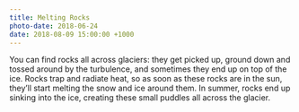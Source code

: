 ```yaml
---
title: Melting Rocks
photo-date: 2018-06-24
date: 2018-08-09 15:00:00 +1000
---
```

You can find rocks all across glaciers: they get picked up, ground down and tossed around by the turbulence, and sometimes they end up on top of the ice. Rocks trap and radiate heat, so as soon as these rocks are in the sun, they’ll start melting the snow and ice around them. In summer, rocks end up sinking into the ice, creating these small puddles all across the glacier.
